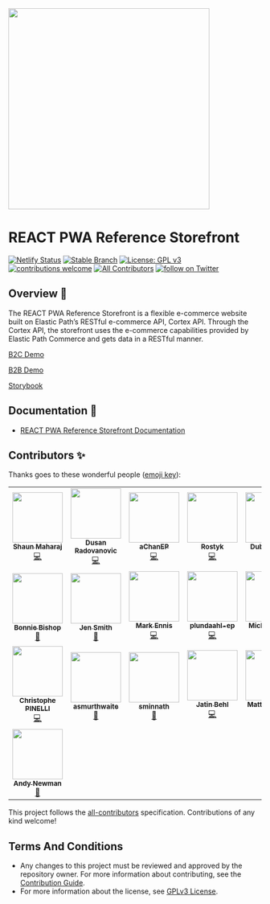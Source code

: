 <img src="https://www.elasticpath.com/themes/custom/bootstrap_sass/logo.svg" alt="" width="400" />

# REACT PWA Reference Storefront

[![Netlify Status](https://api.netlify.com/api/v1/badges/5be5979f-5b09-450b-951b-1b192be93d65/deploy-status)](https://app.netlify.com/sites/tender-galileo-e20462/deploys)
[![Stable Branch](https://img.shields.io/badge/stable%20branch-master-blue.svg)](https://github.com/elasticpath/react-pwa-reference-storefront)
[![License: GPL v3](https://img.shields.io/badge/License-GPLv3-blue.svg)](https://www.gnu.org/licenses/gpl-3.0)
[![contributions welcome](https://img.shields.io/badge/contributions-welcome-brightgreen.svg?style=flat)](https://github.com/elasticpath/react-pwa-reference-storefront/issues)
[![All Contributors](https://img.shields.io/badge/all_contributors-1-orange.svg?style=flat-square)](#contributors-)
[![follow on Twitter](https://img.shields.io/twitter/follow/elasticpath?style=social&logo=twitter)](https://twitter.com/intent/follow?screen_name=elasticpath)

## Overview 🚀

The REACT PWA Reference Storefront is a flexible e-commerce website built on Elastic Path’s RESTful e-commerce API, Cortex API. Through the Cortex API, the storefront uses the e-commerce capabilities provided by Elastic Path Commerce and gets data in a RESTful manner.

[B2C Demo](http://reference.elasticpath.com/)

[B2B Demo](http://referenceb2b.elasticpath.com/)

[Storybook](https://ui-components.elasticpath.com/?path=/story/*)

## Documentation 📖

- [REACT PWA Reference Storefront Documentation](https://documentation.elasticpath.com/storefront-react)

## Contributors ✨

Thanks goes to these wonderful people ([emoji key](https://allcontributors.org/docs/en/emoji-key)):

<!-- ALL-CONTRIBUTORS-LIST:START - Do not remove or modify this section -->
<!-- prettier-ignore-start -->
<!-- markdownlint-disable -->
<table>
  <tr>
    <td align="center"><a href="https://github.com/shaunmaharaj"><img src="https://avatars3.githubusercontent.com/u/39800563?v=4" width="100px;" alt=""/><br /><sub><b>Shaun Maharaj</b></sub></a><br /><a href="https://github.com/elasticpath/react-pwa-reference-storefront/commits?author=shaunmaharaj" title="Code">💻</a></td>
    <td align="center"><a href="https://github.com/dusanradovanovic"><img src="https://avatars3.githubusercontent.com/u/41649443?v=4" width="100px;" alt=""/><br /><sub><b>Dusan Radovanovic</b></sub></a><br /><a href="https://github.com/elasticpath/react-pwa-reference-storefront/commits?author=dusanradovanovic" title="Code">💻</a></td>
    <td align="center"><a href="https://github.com/aChanEP"><img src="https://avatars3.githubusercontent.com/u/25829859?v=4" width="100px;" alt=""/><br /><sub><b>aChanEP</b></sub></a><br /><a href="https://github.com/elasticpath/react-pwa-reference-storefront/commits?author=aChanEP" title="Code">💻</a></td>
    <td align="center"><a href="https://github.com/rostyk-kanafotskyy"><img src="https://avatars3.githubusercontent.com/u/34774987?v=4" width="100px;" alt=""/><br /><sub><b>Rostyk</b></sub></a><br /><a href="https://github.com/elasticpath/react-pwa-reference-storefront/commits?author=rostyk-kanafotskyy" title="Code">💻</a></td>
    <td align="center"><a href="https://github.com/petro97"><img src="https://avatars3.githubusercontent.com/u/34708483?v=4" width="100px;" alt=""/><br /><sub><b>Dubno Petro</b></sub></a><br /><a href="https://github.com/elasticpath/react-pwa-reference-storefront/commits?author=petro97" title="Code">💻</a></td>
    <td align="center"><a href="https://github.com/yulia-dnistrian"><img src="https://avatars3.githubusercontent.com/u/12392532?v=4" width="100px;" alt=""/><br /><sub><b>yulia-dnistrian</b></sub></a><br /><a href="https://github.com/elasticpath/react-pwa-reference-storefront/commits?author=yulia-dnistrian" title="Code">💻</a></td>
    <td align="center"><a href="https://github.com/skarpyak"><img src="https://avatars3.githubusercontent.com/u/8594755?v=4" width="100px;" alt=""/><br /><sub><b>Sergii Karpiak</b></sub></a><br /><a href="https://github.com/elasticpath/react-pwa-reference-storefront/commits?author=skarpyak" title="Code">💻</a></td>
  </tr>
  <tr>
    <td align="center"><a href="https://github.com/BonnieEP"><img src="https://avatars3.githubusercontent.com/u/58435007?v=4" width="100px;" alt=""/><br /><sub><b>Bonnie Bishop</b></sub></a><br /><a href="https://ui-components.elasticpath.com" title="Design">🎨</td>
    <td align="center"><a href="https://github.com/JenSmith-EP"><img src="https://avatars3.githubusercontent.com/u/58435007?v=4" width="100px;" alt=""/><br /><sub><b>Jen Smith</b></sub></a><br /><a href="https://documentation.elasticpath.com/storefront-react" title="Documentation">📖</a></td>
    <td align="center"><a href="https://github.com/maennis-ep"><img src="https://avatars3.githubusercontent.com/u/25517396?v=4" width="100px;" alt=""/><br /><sub><b>Mark Ennis</b></sub></a><br /><a href="https://github.com/elasticpath/react-pwa-reference-storefront/commits?author=maennis-ep" title="Code">💻</a></td>
    <td align="center"><a href="https://github.com/plundaahl-ep"><img src="https://avatars3.githubusercontent.com/u/54957521?v=4" width="100px;" alt=""/><br /><sub><b>plundaahl-ep</b></sub></a><br /><a href="https://github.com/elasticpath/react-pwa-reference-storefront/commits?author=plundaahl-ep" title="Code">💻</a></td>
    <td align="center"><a href="https://github.com/mwan-ep"><img src="https://avatars3.githubusercontent.com/u/54115904?v=4" width="100px;" alt=""/><br /><sub><b>Michelle Wan</b></sub></a><br /><a href="https://github.com/elasticpath/react-pwa-reference-storefront/commits?author=mwan-ep" title="Code">💻</a></td>
    <td align="center"><a href="https://github.com/long-wan-ep"><img src="https://avatars3.githubusercontent.com/u/50891790?v=4" width="100px;" alt=""/><br /><sub><b>long-wan-ep</b></sub></a><br /><a href="https://github.com/elasticpath/react-pwa-reference-storefront/commits?author=long-wan-ep" title="Code">💻</a></td>
    <td align="center"><a href="https://github.com/zilkerdev"><img src="https://pbs.twimg.com/profile_images/718119294282784768/1NHeGDIl_400x400.jpg" width="100px;" alt=""/><br /><sub><b>zilkerdev</b></sub></a><br /><a href="https://github.com/elasticpath/react-pwa-reference-storefront/commits?author=zilkerdev" title="Code">💻</a></td>
  </tr>
    <td align="center"><a href="https://github.com/CPinelli"><img src="https://avatars3.githubusercontent.com/u/11885569?v=4" width="100px;" alt=""/><br /><sub><b>Christophe PINELLI</b></sub></a><br /><a href="https://github.com/elasticpath/react-pwa-reference-storefront/commits?author=CPinelli" title="Code">💻</a></td>
    <td align="center"><a href="https://github.com/asmurthwaite"><img src="https://avatars3.githubusercontent.com/u/43140694?v=4" width="100px;" alt=""/><br /><sub><b>asmurthwaite</b></sub></a><br /><a href="https://documentation.elasticpath.com/storefront-react" title="Documentation">📖</a></td>
    <td align="center"><a href="https://github.com/sminnath"><img src="https://avatars3.githubusercontent.com/u/37632222?v=4" width="100px;" alt=""/><br /><sub><b>sminnath</b></sub></a><br /><a href="https://documentation.elasticpath.com/storefront-react" title="Documentation">📖</a></td>
    <td align="center"><a href="https://github.com/jatinbehlEP"><img src="https://avatars3.githubusercontent.com/u/41068897?v=4" width="100px;" alt=""/><br /><sub><b>Jatin Behl</b></sub></a><br /><a href="https://github.com/elasticpath/react-pwa-reference-storefront/commits?author=jatinbehlEP" title="Code">💻</a></td>
    <td align="center"><a href="https://github.com/epmkelly"><img src="https://avatars3.githubusercontent.com/u/40244217?v=4" width="100px;" alt=""/><br /><sub><b>Matthew Kelly</b></sub></a><br /><a href="https://github.com/elasticpath/react-pwa-reference-storefront/commits?author=epmkelly" title="Code">💻</a></td>
    <td align="center"><a href="https://github.com/elasticSzyszko"><img src="https://avatars3.githubusercontent.com/u/43071842?v=4" width="100px;" alt=""/><br /><sub><b>Michael Szyszko</b></sub></a><br /><a href="https://github.com/elasticpath/react-pwa-reference-storefront/commits?author=elasticSzyszko" title="Code">💻</a></td>
    <td align="center"><a href="https://github.com/steve-r-west"><img src="https://avatars3.githubusercontent.com/u/49958178?v=4" width="100px;" alt=""/><br /><sub><b>steve-r-west</b></sub></a><br /><a href="https://github.com/elasticpath/react-pwa-reference-storefront/commits?author=steve-r-west" title="Code">💻</a></td>
  <tr>
    <td align="center"><a href="https://github.com/andyNewman42"><img src="https://avatars3.githubusercontent.com/u/4326549?v=4" width="100px;" alt=""/><br /><sub><b>Andy Newman</b></sub></a><br /><a href="https://github.com/elasticpath/react-pwa-reference-storefront/commits?author=andyNewman42" title="Data">🔣</a></td>
  </tr>
</table>

<!-- markdownlint-enable -->
<!-- prettier-ignore-end -->
<!-- ALL-CONTRIBUTORS-LIST:END -->

This project follows the [all-contributors](https://github.com/all-contributors/all-contributors) specification. Contributions of any kind welcome!

## Terms And Conditions

- Any changes to this project must be reviewed and approved by the repository owner. For more information about contributing, see the [Contribution Guide](https://github.com/elasticpath/react-pwa-reference-storefront/blob/master/.github/CONTRIBUTING.md).
- For more information about the license, see [GPLv3 License](https://github.com/elasticpath/react-pwa-reference-storefront/blob/master/LICENSE).

